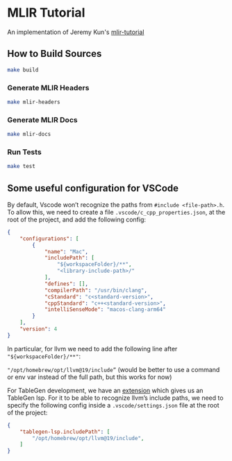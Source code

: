 # MLIR Tutorial

An implementation of Jeremy Kun's [mlir-tutorial](https://github.com/j2kun/mlir-tutorial?tab=readme-ov-file)

## How to Build Sources

```sh
make build
```

### Generate MLIR Headers

```sh
make mlir-headers
```

### Generate MLIR Docs

```sh
make mlir-docs
```

### Run Tests

```sh
make test
```

## Some useful configuration for VSCode

By default, Vscode won’t recognize the paths from `#include <file-path>.h`. To allow this, we need to create a file `.vscode/c_cpp_properties.json`, at the root of the project, and add the following config:

```json
{
    "configurations": [
        {
            "name": "Mac",
            "includePath": [
                "${workspaceFolder}/**",
                "<library-include-path>/"
            ],
            "defines": [],
            "compilerPath": "/usr/bin/clang",
            "cStandard": "c<standard-version>",
            "cppStandard": "c++<standard-version>",
            "intelliSenseMode": "macos-clang-arm64"
        }
    ],
    "version": 4
}
```

In particular, for llvm we need to add the following line after `"${workspaceFolder}/**"`:

`"/opt/homebrew/opt/llvm@19/include”` (would be better to use a command or env var instead of the full path, but this works for now)

For TableGen development, we have an [extension](https://github.com/arata-nvm/tablegen-lsp) which gives us an TableGen lsp. For it to be able to recognize llvm’s include paths, we need to specify the following config inside a `.vscode/settings.json` file at the root of the project:

```json
{
    "tablegen-lsp.includePath": [
        "/opt/homebrew/opt/llvm@19/include",
    ]
}
```
